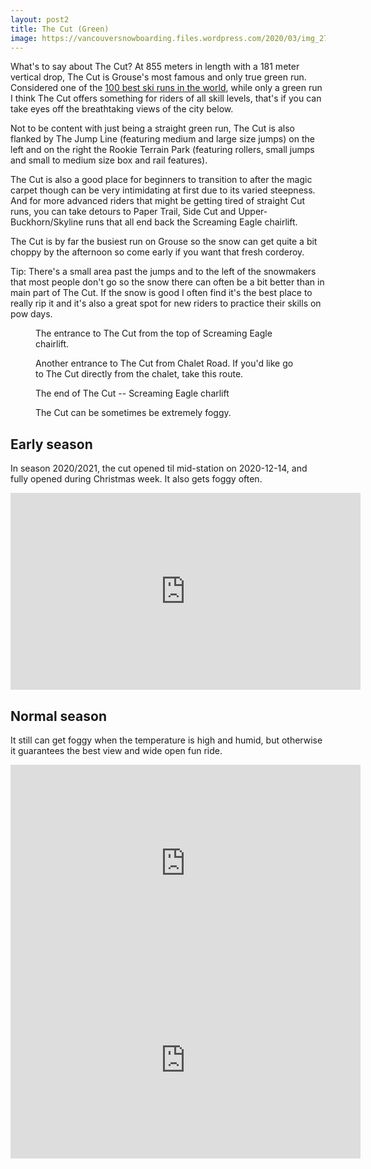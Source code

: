 ```yaml
---
layout: post2
title: The Cut (Green)
image: https://vancouversnowboarding.files.wordpress.com/2020/03/img_2759.jpg
---
```

What's to say about The Cut? At 855 meters in length with a 181 meter vertical drop, The Cut is Grouse's most famous and only true green run. Considered one of the <a href="https://www.cnn.com/travel/article/worlds-best-ski-runs/index.html">100 best ski runs in the world</a>, while only a green run I think The Cut offers something for riders of all skill levels, that's if you can take eyes off the breathtaking views of the city below. 

Not to be content with just being a straight green run, The Cut is also flanked by The Jump Line (featuring medium and large size jumps) on the left and on the right the Rookie Terrain Park (featuring rollers, small jumps and small to medium size box and rail features).

The Cut is also a good place for beginners to transition to after the magic carpet though can be very intimidating at first due to its varied steepness. And for more advanced riders that might be getting tired of straight Cut runs, you can take detours to Paper Trail, Side Cut and Upper-Buckhorn/Skyline runs that all end back the Screaming Eagle chairlift. 

The Cut is by far the busiest run on Grouse so the snow can get quite a bit choppy by the afternoon so come early if you want that fresh corderoy. 

Tip: There's a small area past the jumps and to the left of the snowmakers that most people don't go so the snow there can often be a bit better than in main part of The Cut. If the snow is good I often find it's the best place to really rip it and it's also a great spot for new riders to practice their skills on pow days. 

<!-- wp:image -->
<figure class="wp-block-image"><img src="https://lh3.googleusercontent.com/qFLXbRXrjBiYzbijEG9cSUqSjCHpWgmJ9fH7b69MjTdyau0e0nC9yUKA09PSZWO_4Ia8FXK9a7MLvwr0-Sx2Iz3_IDtn58IJ1ZwunoBzV1oRyf2ExzKn8Lq4bsXb4Br7M0JLaCqLfJp58V-n8qVmBdHEQwYlPtNQsbr9K97lBjIg4BKbKxhAig2maD0i57CyrXJElh3ouHfIt_JAzfyJKA66-C74hb0IxJzJc7vstWGJWzrsMkV6H5N9J_GxPS-hqdp4dzthqn3t-wHufcg1arLQ9iD8rg7I9mjr3to0neEhg79kxYZmUjRQsxetWfjzqTYRTrHlvOEZeXssNw5yqNrQXoWq0ud839AkfTMSQMIMIfcO5lU2McYZ8jvlrPtQULZCgqLxQVlwK3pR4yGDs25Sul0sIrgLXdtVybDcG8yZNePxbSLR66cbEzenLX86GfkCifrerNgh7ancvApfVHpPaYfi1w0U8KSLpxj5E1UKtM9QZONec05qBjIxQR2zfo6HmhBvvWExuCIwqOuOjOwxO9eh2Gzm4SG4BZ5nmUA_EH4owkSkaEauDRb43nR52tlfYsswAuklvhPuP7uw2PilkB0Ei-6qmojLvpIVoRSDdooK1hU2ByqAM0jlKhMTZTDtuxrnb_EwspJYtA-rZKIYLsPHRnFNR1VXIHLoMTQMz4a6gxCTxRGaqb_zRqYBV1UpE8L4dGPMYoUf7duw2KPmpimE-L6w7mGbLo0p7fKe6L6slYelXHM=w1824-h1368-no" alt="" /><figcaption>The entrance to The Cut from the top of Screaming Eagle chairlift. </figcaption></figure>
<!-- /wp:image -->

<!-- wp:image -->
<figure class="wp-block-image"><img src="https://lh3.googleusercontent.com/hPAeI1UE8rok_szfaQYpE9HIDOQcnc1rCk94bh6V0_ALODyWqti43YL8H5-5eYzmfzZ7g-K7jlu5IBL1FvicMZML_qe-YkBgX07oR1lQnpdRocw4pncc1I7ESDyrYCM3ghxjCK5lMllHScxLZ3Yl0bNcbgiSgpq457SrZHWoFGoFb5aNQ1FiPVcfASfw_vz2JkQOkZV50SNp5OdTki9rnAY51f0Co7QvSATANtB3Gh8nffgtMWs5YCG52aNO-4r3lofbb0GWBupO1CZjlLkhmF3Y14zD3mpe4OROhYNT31dOJfqbHGgsOA1oHzp3eLmouz5NXIGox-YLP9_zu6ZKlBu8C_XDSBB8X2X3q_b37lD4jgYIGLtVhcbYdm4xT-AOJ6vmlP5at5vs2PQbKe7znf4SpAIvaJ_KzIbh-XJffko9Tw7_AGnOFHw2SJynYcKoouUhcmbUhda-1y7dCQohFyckLYJxO_6kpLhe6fXvhhFMKy7ghkhJ7Fh4EUCZF4mf_yyUieVZoyyffKeAKAq6D2LmGS7jRyS4mlH-gwhFddeZ27nNy8-nha4j3bqNiMuJnsQI4gAYt1tDvwYAh1Zk2oNaAHUhfTxDg-E-kGxl85eJRIh20u6RjYKxJZy6kfqvR1-TvWpkkJ4IO9VQTT4nBx-MY-If2NDHFPD6LLbDzeK7u7nhYKmX4pDnOmQzTphFGbpG0jCIN4pO5ElqFtqE-IhQDD7YAAhSQ4U3ryCWXDy5n_8hVpPjZZ8=w1420-h1065-no" alt="" /><figcaption>Another entrance to The Cut from Chalet Road. If you'd like go to The Cut directly from the chalet, take this route.</figcaption></figure>
<!-- /wp:image -->

<!-- wp:image -->
<figure class="wp-block-image"><img src="https://lh3.googleusercontent.com/VCft9LWitV3SnehqHYNob4hPDl-STmiKL4fxBJ28xxnxWI77GXqDqSaQl93jFpwsjgkm5708-hoQ3Bh-aEqHQFjTxxxLRfkwYqBsid-C1RAqIS-tA-qCO0AwosGEj8smLXQWZiqPoGVHQirMFlKeHlhLHOFq-w7XEs1pFGvrVo7AWjr5Utr4hNYSgvE4rxYqYkdJnItNAipcwS9HWQtc40tTRHUJq3-urHrbcpaGMwr1WbgsjqRNhQtrztggH4jBkXQiO9sFFHmqZVAX2AIeG4YJjc3HrvHNZxfHzWVHdWE1qhT4RXS6RcGnSBnn5lXYrimTJV_U6wWNjlXceDwr_kzir1Fa74MjDBvT9Plv5mocNawaMKaA-kYHWRo_RhA5wKni7UFGG-FyFOnEnSJ8oWxWSo3mRdLekIPi6Rk0mrZwpQE743tU5UZw2NLPCATUgyzL-7Iq8aQ8NThEjGZE3wwjCI6ydq0cyDMJfrhiqaIZ2Y7ybuTa4ffvimQ4QuJiHqyvojRuSyYhBfA01DP_FLCUu-Ubd9Sb-F6RbbZoUIgVRTpkwtRBS9-Kx9y7BwOCYqGFgmHmNYApRb0R1Ux0YuYVejtgbYCNzMdl2bjB-mUi2Y2un6I4_3rmU3LSx15p3FnBNWhqY7RZXF6vM4F-82Z8nk1wB6XUyd6m59TfSKRGraD35oYx0n-0xb4RXMssz_Mq8ifM3D1ez5XC_fAamLE2srnxbHGAKDBuDHIfIQncwE4ibWyTkFk=w1824-h1368-no" alt="" /><figcaption>The end of The Cut -- Screaming Eagle charlift</figcaption></figure>
<!-- /wp:image -->

<!-- wp:image -->
<figure class="wp-block-image"><img src="https://lh3.googleusercontent.com/vo4n4smomESzl5sd7LNRsmBcui-O9Ce-DElaOZilM65WCpaEjR87YeaFIjdKxjvp_By27r2Bm_YMeJDiwPGu7BMdPuXDocukP-VcanqTffaJ1mxiXFndPQcAuO1zFd9Af8OneLeCBKqa9w9q2A19iWpR04bwjE6-PBmgxrqq49_DS6Lndt54qzwFTYoUYbSC0Va023p4u2tDD0Q70MaB4YzrTDAuMZCplFCGEE-C8AY0b2bkiDCEzrGqR2Dn-T6r8StkNDz09eKhy45VloZFLej5l93jEYpB6VK1alxLhy1jLatAegQLtbh3nHi3TzF4-qTt5O3PRc6IHo2Yshst__kJ0DIKmtWWgfpBiNKqOswA5RgpJuvtdaFu47pdhOuSZxmVT8YiPR4zi4Yu5A4cNHeCIsTgyDly1YhUfndNbEov-s2iRggNuXrgaPGr_jNz85iut2oURXSDzEypV5Um6jJbFfgnx1GOD55TuwvftjCX0iDkwbTQMRPKzrWlDAvpk-dWbVGcX7aUUhCddwQdwtr1HtYk7R_xtZybJKz7g-WMkCBq-G0hCdlZWLwfARzxn6yqcelf8Dz4OC9iNT9CjXHkd2LibF3ZL4Fn-TnVnuKc5VYemvdHwfkYOOd_ZGK2FfShIUeWPz-Q2Cve1YzuNcNXBaTnl7-PQTMzKLBE7tJQTh-FJ01QDkOwAHq9jUXa_NbVztVh2k2RgMPuy4Z5oM3XmdIi7R24XJIYdP3YjqlanEIb2HrlL_c=w1824-h1368-no" alt="" /><figcaption>The Cut can be sometimes be extremely foggy.</figcaption></figure>
<!-- /wp:image -->

## Early season

In season 2020/2021, the cut opened til mid-station on 2020-12-14, and fully opened during Christmas week.
It also gets foggy often.

<iframe width="560" height="315" src="https://www.youtube.com/embed/U3CvII3sVZs?hl=en" title="YouTube video player" frameborder="0" allow="accelerometer; autoplay; clipboard-write; encrypted-media; gyroscope; picture-in-picture" allowfullscreen></iframe>

## Normal season

It still can get foggy when the temperature is high and humid, but otherwise it guarantees the best view and wide open fun ride.

<iframe width="560" height="315" src="https://www.youtube.com/embed/U3CvII3sVZs?hl=en" title="YouTube video player" frameborder="0" allow="accelerometer; autoplay; clipboard-write; encrypted-media; gyroscope; picture-in-picture" allowfullscreen></iframe>

<iframe width="560" height="315" src="https://www.youtube.com/embed/GgdG4Tv-I30?hl=en" title="YouTube video player" frameborder="0" allow="accelerometer; autoplay; clipboard-write; encrypted-media; gyroscope; picture-in-picture; web-share" allowfullscreen></iframe>
